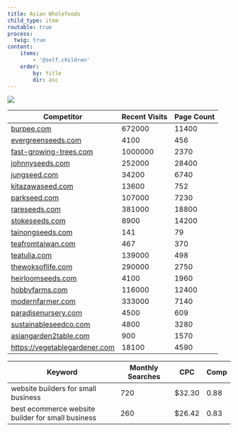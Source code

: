 ```yaml
---
title: Asian Wholefoods
child_type: item
routable: true
process:
  twig: true
content:
    items:
        - '@self.children'
    order:
        by: title
        dir: asc
---
```

<img class="logo" src="{{ theme_url }}/img/logo/asianwholefoods.svg">

| Competitor                         | Recent Visits | Page Count |
| ---------------------------------- | ------------- | -----------|
| <a target="_blank" href="https://burpee.com">burpee.com</a>|672000|11400| 
| <a target="_blank" href="https://evergreenseeds.com">evergreenseeds.com</a>|4100|456| 
| <a target="_blank" href="https://fast-growing-trees.com">fast-growing-trees.com</a>|1000000|2370| 
| <a target="_blank" href="https://johnnyseeds.com">johnnyseeds.com</a>|252000|28400| 
| <a target="_blank" href="https://jungseed.com">jungseed.com</a>|34200|6740| 
| <a target="_blank" href="https://kitazawaseed.com">kitazawaseed.com</a>|13600|752| 
| <a target="_blank" href="https://parkseed.com">parkseed.com</a>|107000|7230| 
| <a target="_blank" href="https://rareseeds.com">rareseeds.com</a>|381000|18800| 
| <a target="_blank" href="https://stokeseeds.com">stokeseeds.com</a>|8900|14200| 
| <a target="_blank" href="https://tainongseeds.com">tainongseeds.com</a>|141|79| 
| <a target="_blank" href="https://teafromtaiwan.com">teafromtaiwan.com</a>|467|370| 
| <a target="_blank" href="https://teatulia.com">teatulia.com</a>|139000|498| 
| <a target="_blank" href="https://thewoksoflife.com">thewoksoflife.com</a>|290000|2750| 
| <a target="_blank" href="https://heirloomseeds.com">heirloomseeds.com</a>|4100|1960| 
| <a target="_blank" href="https://hobbyfarms.com">hobbyfarms.com</a>|116000|12400| 
| <a target="_blank" href="https://modernfarmer.com">modernfarmer.com</a>|333000|7140| 
| <a target="_blank" href="paradisenursery.com">paradisenursery.com</a>|4500|609|
| <a target="_blank" href="sustainableseedco.com">sustainableseedco.com</a>|4800|3280|
| <a target="_blank" href="https://asiangarden2table.com">asiangarden2table.com</a>|900|1570| 
| <a target="_blank" href="https://vegetablegardener.com">https://vegetablegardener.com</a>|18100|4590| 
			
| Keyword                                                                  | Monthly Searches | CPC | Comp |
|--------------------------------------------------------------------------|------------------|-----| -----|
| website builders for small business                                      | 720 | $32.30 | 0.88  |
| best ecommerce website builder for small business                        | 260 | $26.42 | 0.83 |		
			
			
			
			
